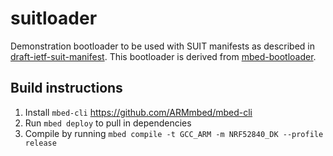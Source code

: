 # suitloader

Demonstration bootloader to be used with SUIT manifests as described in [draft-ietf-suit-manifest](https://datatracker.ietf.org/doc/draft-ietf-suit-manifest/). This bootloader is derived from [mbed-bootloader](https://github.com/ARMmbed/mbed-bootloader).

## Build instructions

1. Install `mbed-cli` https://github.com/ARMmbed/mbed-cli
1. Run `mbed deploy` to pull in dependencies
1. Compile by running `mbed compile -t GCC_ARM -m NRF52840_DK --profile release`

